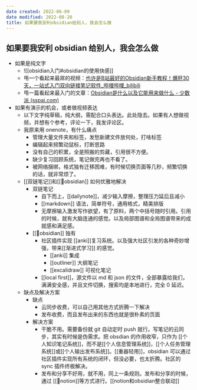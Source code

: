 ```yaml
---
date created: 2022-06-09
date modified: 2022-08-20
title: 如果要我安利obsidian给别人，我会怎么做
---
```


## 如果要我安利 obsidian 给别人，我会怎么做

- 如果是纯文字
	- ![[obsidian入门#obsidian的使用快感]]
	- 甩一个看起来最屌的视频：[也许是B站最好的Obsidian新手教程！爆肝30天，一站式入门双向链接笔记软件_哔哩哔哩_bilibili](https://www.bilibili.com/video/BV18a411r7mt?spm_id_from=333.337.search-card.all.click)
	- 甩一篇看起来最入门的文章：[Obsidian是什么以及它能用来做什么 - 少数派 (sspai.com)](https://sspai.com/post/67399)
- 如果有演示的机会，或者做视频表达
	- 以下文字纯草稿，纯大纲，需配合口头表达。此处隐去。如果有人想做视频，并想有个参考，评论一下，我发评论区。
	- 我原来用 onenote，有什么痛点
		- 管理大量文件夹和标签，发愁新建文件放何处，打啥标签
		- 编辑起来频繁动鼠标，打断思路
		- 没有自己的积累，全是照搬的剪藏，引用很不方便。
		- 缺少复习回顾系统，笔记做完再也不看了。
		- 被网络捆绑，格式独有迁移困难，有时候切换页面等几秒，频繁切换的话，就非常烦了。
	- [[双链笔记]]和[[🤖obsidian]] 如何优雅地解决
		- 双链笔记
			- 自下而上，[[dailynote]]，减少输入摩擦，整理压力延后且减小
			- [[markdown]] 语法，简单符号，通用格式，精美排版
			- 无摩擦输入激发写作欲望，有了原料，两个中括号随时引用。引用的时候，就有大脑连通的感觉。以及局部图谱和全局图谱带来的成就感和满足感。
		- [[🤖obsidian]] 独有
			- 社区插件实现 [[anki]]复习系统。以及强大社区引发的各种奇妙增强，带来[[渐进式学习]] 的感觉。
				- [[anki]] 集成
				- [[outliner]] 大纲笔记
				- [[excalidraw]] 可视化笔记
			- [[local first]]，源文件以 md 和 json 的文件，全部暴露给我们，满满安全感，并且文件切换，搜索均是本地进行，完全 0 延迟。
	- 缺点及解决方案
		- 缺点
			- 云同步收费，可以自己用其他方式折腾一下解决
			- 发布收费，而且发布出来的东西也就是很朴素的页面
		- 解决方案
			- 干脆不用。需要备份就 git 自动定时 push 就行。写笔记的云同步，其实有时候是伪需求。把 obsdian 的作用收窄，只作为 [[个人知识笔记系统]]，而不是[[个人信息管理系统]]，[[个人任务管理系统]]或[[个人输出发布系统]]。[[重器轻用]]，obsidian 可以通过社区插件实现所有系统的闭环，但没必要，也太折腾。社区的 sync 插件终极解决。
			- 发布和分享不好用，就不用，同上一条规则。发布和分享的时候，通过 [[🤖notion]]等方式进行。[[notion和obsidian整合联动]]
